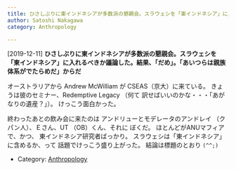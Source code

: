 ```yaml
---
title: ひさしぶりに東インドネシアが多数派の懇親会。スラウェシを「東インドネシア」に入れるべきか議論した。結果、「だめ」。「あいつらは親族体系がでたらめだ」からだ
author: Satoshi Nakagawa
category: Anthropology

---
```


[2019-12-11] **ひさしぶりに東インドネシアが多数派の懇親会。スラウェシを「東インドネシア」に入れるべきか議論した。結果、「だめ」。「あいつらは親族体系がでたらめだ」からだ** 

 オーストラリアから
Andrew McWilliam が CSEAS（京大）に来ている。
きょうは彼のセミナー、Redemptive Legacy （何て
訳せばいいのかな・・・「あがなりの遺産？」）。
けっこう面白かった。

 終わったあとの飲み会に来たのは
アンドリューとモデレータのアンドレイ
（クパン人）、Ｅさん、UT （OB）くん、それに
ぼくだ。
ほとんどがANUマフィアで、かつ、
東インドネシア研究者ばっかり。
スラウェシは「東インドネシア」に含めるか、って
話題でけっこう盛り上がった。
結論は標題のとおり `(^^;)`

- Category: [Anthropology](https://merapano.github.io/categories.html#Anthropology)

